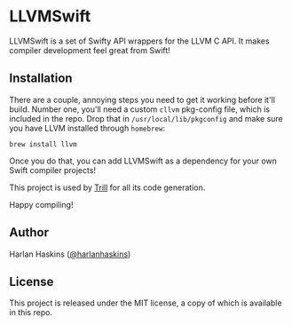 # LLVMSwift

LLVMSwift is a set of Swifty API wrappers for the LLVM C API.
It makes compiler development feel great from Swift!

## Installation

There are a couple, annoying steps you need to get it working before it'll
build. Number one, you'll need a custom `cllvm` pkg-config file, which is
included in the repo. Drop that in `/usr/local/lib/pkgconfig` and make sure
you have LLVM installed through `homebrew`:

```
brew install llvm
```

Once you do that, you can add LLVMSwift as a dependency for your own Swift
compiler projects!

This project is used by [Trill](https://github.com/harlanhaskins/trill) for
all its code generation.

Happy compiling!

## Author

Harlan Haskins ([@harlanhaskins](https://github.com/harlanhaskins))

## License

This project is released under the MIT license, a copy of which is available
in this repo.

